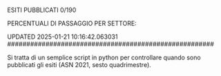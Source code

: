ESITI PUBBLICATI 0/190 

PERCENTUALI DI PASSAGGIO PER SETTORE:

UPDATED 2025-01-21 10:16:42.063031
###################################################### 

Si tratta di un semplice script in python per controllare quando sono pubblicati gli esiti (ASN 2021, sesto quadrimestre).

